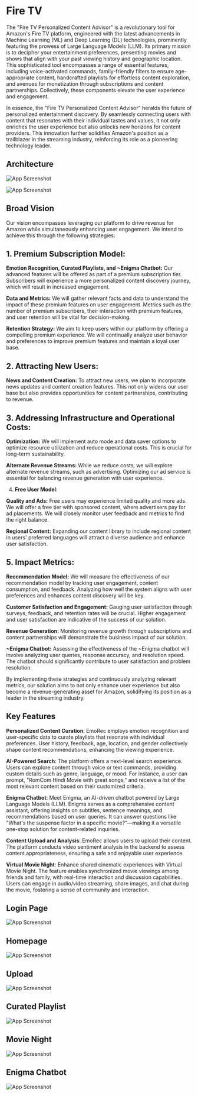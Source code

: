 
# Fire TV

The "Fire TV Personalized Content Advisor" is a revolutionary tool for Amazon's Fire TV platform, engineered with the latest advancements in Machine Learning (ML) and Deep Learning (DL) technologies, prominently featuring the prowess of Large Language Models (LLM). Its primary mission is to decipher your entertainment preferences, presenting movies and shows that align with your past viewing history and geographic location. This sophisticated tool encompasses a range of essential features, including voice-activated commands, family-friendly filters to ensure age-appropriate content, handcrafted playlists for effortless content exploration, and avenues for monetization through subscriptions and content partnerships. Collectively, these components elevate the user experience and engagement.

In essence, the "Fire TV Personalized Content Advisor" heralds the future of personalized entertainment discovery. By seamlessly connecting users with content that resonates with their individual tastes and values, it not only enriches the user experience but also unlocks new horizons for content providers. This innovation further solidifies Amazon's position as a trailblazer in the streaming industry, reinforcing its role as a pioneering technology leader.

## Architecture

![App Screenshot](https://res.cloudinary.com/dcymfuuko/image/upload/v1698192675/WhatsApp_Image_2023-10-25_at_05.40.48_abjl8w.jpg)

![App Screenshot](https://res.cloudinary.com/dcymfuuko/image/upload/v1698192398/content_partnership_r34k0n.jpg)

## Broad Vision 


Our vision encompasses leveraging our platform to drive revenue for Amazon while simultaneously enhancing user engagement. We intend to achieve this through the following strategies:

## 1. Premium Subscription Model:



**Emotion Recognition, Curated Playlists, and ~Enigma Chatbot:** Our advanced features will be offered as part of a premium subscription tier. Subscribers will experience a more personalized content discovery journey, which will result in increased engagement.

**Data and Metrics:** We will gather relevant facts and data to understand the impact of these premium features on user engagement. Metrics such as the number of premium subscribers, their interaction with premium features, and user retention will be vital for decision-making.

**Retention Strategy:** We aim to keep users within our platform by offering a compelling premium experience. We will continually analyze user behavior and preferences to improve premium features and maintain a loyal user base.

## 2. Attracting New Users:

**News and Content Creation:** To attract new users, we plan to incorporate news updates and content creation features. This not only widens our user base but also provides opportunities for content partnerships, contributing to revenue.
## 3. Addressing Infrastructure and Operational Costs:

**Optimization:** We will implement auto mode and data saver options to optimize resource utilization and reduce operational costs. This is crucial for long-term sustainability.

**Alternate Revenue Streams:** While we reduce costs, we will explore alternate revenue streams, such as advertising. Optimizing our ad service is essential for balancing revenue generation with user experience.

4. **Free User Model**:

**Quality and Ads:** Free users may experience limited quality and more ads. We will offer a free tier with sponsored content, where advertisers pay for ad placements. We will closely monitor user feedback and metrics to find the right balance.

**Regional Content:** Expanding our content library to include regional content in users' preferred languages will attract a diverse audience and enhance user satisfaction.

## 5. Impact Metrics:

**Recommendation Model:** We will measure the effectiveness of our recommendation model by tracking user engagement, content consumption, and feedback. Analyzing how well the system aligns with user preferences and enhances content discovery will be key.

**Customer Satisfaction and Engagement:** Gauging user satisfaction through surveys, feedback, and retention rates will be crucial. Higher engagement and user satisfaction are indicative of the success of our solution.

**Revenue Generation:** Monitoring revenue growth through subscriptions and content partnerships will demonstrate the business impact of our solution.

**~Enigma Chatbot:** Assessing the effectiveness of the ~Enigma chatbot will involve analyzing user queries, response accuracy, and resolution speed. The chatbot should significantly contribute to user satisfaction and problem resolution.

By implementing these strategies and continuously analyzing relevant metrics, our solution aims to not only enhance user experience but also become a revenue-generating asset for Amazon, solidifying its position as a leader in the streaming industry.

## Key Features
**Personalized Content Curation**: EmoRec employs emotion recognition and user-specific data to curate playlists that resonate with individual preferences. User history, feedback, age, location, and gender collectively shape content recommendations, enhancing the viewing experience.

**AI-Powered Search**: The platform offers a next-level search experience. Users can explore content through voice or text commands, providing custom details such as genre, language, or mood. For instance, a user can prompt, "RomCom Hindi Movie with great songs," and receive a list of the most relevant content based on their customized criteria.

**Enigma Chatbot**: Meet Enigma, an AI-driven chatbot powered by Large Language Models (LLM). Enigma serves as a comprehensive content assistant, offering insights on subtitles, sentence meanings, and recommendations based on user queries. It can answer questions like "What's the suspense factor in a specific movie?"—making it a versatile one-stop solution for content-related inquiries.

**Content Upload and Analysis**: EmoRec allows users to upload their content. The platform conducts video sentiment analysis in the backend to assess content appropriateness, ensuring a safe and enjoyable user experience.

**Virtual Movie Night**: Enhance shared cinematic experiences with Virtual Movie Night. The feature enables synchronized movie viewings among friends and family, with real-time interaction and discussion capabilities. Users can engage in audio/video streaming, share images, and chat during the movie, fostering a sense of community and interaction.
## Login Page

![App Screenshot](https://res.cloudinary.com/dcymfuuko/image/upload/v1698192753/Screenshot_20231011_034819_ecouth.png)

## Homepage

![App Screenshot](https://res.cloudinary.com/dcymfuuko/image/upload/v1698192753/Screenshot_20231010_233146_1_yxzw9y.png)

## Upload 
![App Screenshot](https://res.cloudinary.com/dcymfuuko/image/upload/v1698192753/Screenshot_20231011_041519_erasi3.png)

## Curated Playlist

![App Screenshot](https://res.cloudinary.com/dcymfuuko/image/upload/v1698192948/photo_2023-10-25_05-45-12_w9qsdv.jpg)

## Movie Night

![App Screenshot](https://res.cloudinary.com/dcymfuuko/image/upload/v1698193021/photo_2023-10-25_05-46-23_cm0vuv.jpg)


## Enigma Chatbot

![App Screenshot](https://res.cloudinary.com/dcymfuuko/image/upload/v1698192754/Screenshot_20231010_233101_rbzhru.png)



